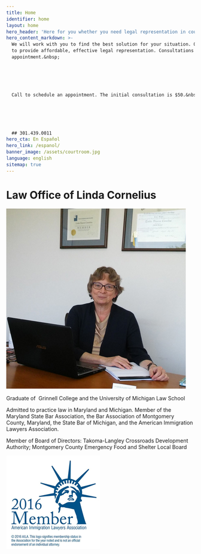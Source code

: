 ```yaml
---
title: Home
identifier: home
layout: home
hero_header: 'Here for you whether you need legal representation in court, or legal advice. My office has bilingual capacity in English and Spanish'
hero_content_markdown: >-
  We will work with you to find the best solution for your situation. Our goal is
  to provide affordable, effective legal representation. Consultations are by
  appointment.&nbsp;





  Call to schedule an appointment. The initial consultation is $50.&nbsp;





  ## 301.439.0011
hero_cta: En Español
hero_link: /espanol/
banner_image: /assets/courtroom.jpg
language: english
sitemap: true
---
```



# Law Office of Linda Cornelius

![Linda Cornelius](/assets/lindacornelius.jpg)

Graduate of  Grinnell College and the University of Michigan Law School

Admitted to practice law in Maryland and Michigan. Member of the Maryland State Bar Association, the Bar Association of Montgomery County, Maryland, the State Bar of Michigan, and the American Immigration Lawyers Association.

Member of Board of Directors: Takoma-Langley Crossroads Development Authority; Montgomery County Emergency Food and Shelter Local Board

![American Immigration Lawyers Association](/assets/aila.jpg)